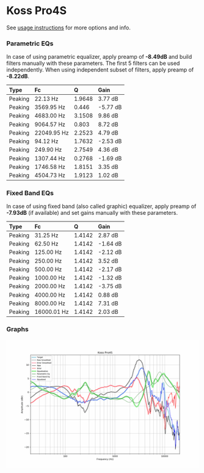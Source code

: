 # Koss Pro4S
See [usage instructions](https://github.com/jaakkopasanen/AutoEq#usage) for more options and info.

### Parametric EQs
In case of using parametric equalizer, apply preamp of **-8.49dB** and build filters manually
with these parameters. The first 5 filters can be used independently.
When using independent subset of filters, apply preamp of **-8.22dB**.

| Type    | Fc          |      Q | Gain     |
|:--------|:------------|:-------|:---------|
| Peaking | 22.13 Hz    | 1.9648 | 3.77 dB  |
| Peaking | 3569.95 Hz  | 0.446  | -5.77 dB |
| Peaking | 4683.00 Hz  | 3.1508 | 9.86 dB  |
| Peaking | 9064.57 Hz  | 0.803  | 8.72 dB  |
| Peaking | 22049.95 Hz | 2.2523 | 4.79 dB  |
| Peaking | 94.12 Hz    | 1.7632 | -2.53 dB |
| Peaking | 249.90 Hz   | 2.7549 | 4.36 dB  |
| Peaking | 1307.44 Hz  | 0.2768 | -1.69 dB |
| Peaking | 1746.58 Hz  | 1.8151 | 3.35 dB  |
| Peaking | 4504.73 Hz  | 1.9123 | 1.02 dB  |

### Fixed Band EQs
In case of using fixed band (also called graphic) equalizer, apply preamp of **-7.93dB**
(if available) and set gains manually with these parameters.

| Type    | Fc          |      Q | Gain     |
|:--------|:------------|:-------|:---------|
| Peaking | 31.25 Hz    | 1.4142 | 2.87 dB  |
| Peaking | 62.50 Hz    | 1.4142 | -1.64 dB |
| Peaking | 125.00 Hz   | 1.4142 | -2.12 dB |
| Peaking | 250.00 Hz   | 1.4142 | 3.52 dB  |
| Peaking | 500.00 Hz   | 1.4142 | -2.17 dB |
| Peaking | 1000.00 Hz  | 1.4142 | -1.32 dB |
| Peaking | 2000.00 Hz  | 1.4142 | -3.75 dB |
| Peaking | 4000.00 Hz  | 1.4142 | 0.88 dB  |
| Peaking | 8000.00 Hz  | 1.4142 | 7.31 dB  |
| Peaking | 16000.01 Hz | 1.4142 | 2.03 dB  |

### Graphs
![](./Koss%20Pro4S.png)